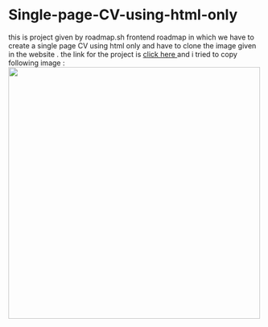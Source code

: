 # Single-page-CV-using-html-only
 this is project given by roadmap.sh frontend roadmap in which we have to create a single page CV using html only and have to clone the image given in the website .
the link for the project is <a href="https://roadmap.sh/projects/single-page-cv" target="_blank" > click here </a> and i tried to copy following image :
<img height="500" src="https://assets.roadmap.sh/guest/resume-template-zyl70.png" >
